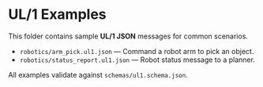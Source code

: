 # UL/1 Examples

This folder contains sample **UL/1 JSON** messages for common scenarios.

- `robotics/arm_pick.ul1.json` — Command a robot arm to pick an object.
- `robotics/status_report.ul1.json` — Robot status message to a planner.

All examples validate against `schemas/ul1.schema.json`.
